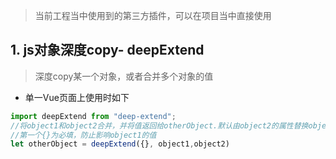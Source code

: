 > 当前工程当中使用到的第三方插件，可以在项目当中直接使用

## 1. js对象深度copy- deepExtend

> 深度copy某一个对象，或者合并多个对象的值

- 单一Vue页面上使用时如下

```javascript
import deepExtend from "deep-extend";
//将object1和object2合并，并将值返回给otherObject.默认由object2的属性替换object1
//第一个{}为必填，防止影响object1的值
let otherObject = deepExtend({}, object1,object2)

```
